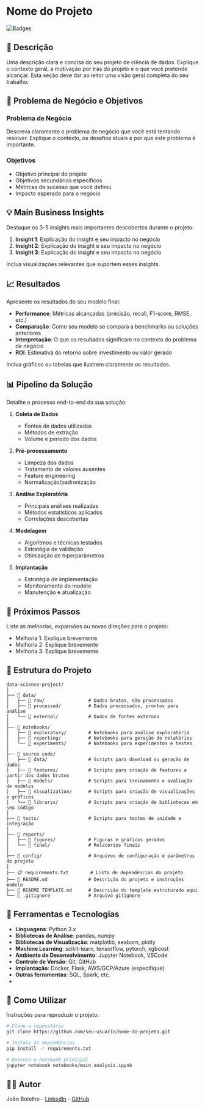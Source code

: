 # Nome do Projeto

![Badges](https://img.shields.io/badge/Status-Em%20Desenvolvimento-yellow)

## 📝 Descrição

Uma descrição clara e concisa do seu projeto de ciência de dados. Explique o contexto geral, a motivação por trás do projeto e o que você pretende alcançar. Esta seção deve dar ao leitor uma visão geral completa do seu trabalho.

## 🎯 Problema de Negócio e Objetivos

### Problema de Negócio
Descreva claramente o problema de negócio que você está tentando resolver. Explique o contexto, os desafios atuais e por que este problema é importante.

### Objetivos
- Objetivo principal do projeto
- Objetivos secundários específicos
- Métricas de sucesso que você definiu
- Impacto esperado para o negócio


## 💡 Main Business Insights

Destaque os 3-5 insights mais importantes descobertos durante o projeto:

1. **Insight 1**: Explicação do insight e seu impacto no negócio
2. **Insight 2**: Explicação do insight e seu impacto no negócio
3. **Insight 3**: Explicação do insight e seu impacto no negócio

Inclua visualizações relevantes que suportem esses insights.

## 📈 Resultados

Apresente os resultados do seu modelo final:

- **Performance**: Métricas alcançadas (precisão, recall, F1-score, RMSE, etc.)
- **Comparação**: Como seu modelo se compara a benchmarks ou soluções anteriores
- **Interpretação**: O que os resultados significam no contexto do problema de negócio
- **ROI**: Estimativa do retorno sobre investimento ou valor gerado

Inclua gráficos ou tabelas que ilustrem claramente os resultados.

## 📊 Pipeline da Solução

Detalhe o processo end-to-end da sua solução:

1. **Coleta de Dados**
   - Fontes de dados utilizadas
   - Métodos de extração
   - Volume e período dos dados

2. **Pré-processamento**
   - Limpeza dos dados
   - Tratamento de valores ausentes
   - Feature engineering
   - Normalização/padronização

3. **Análise Exploratória**
   - Principais análises realizadas
   - Métodos estatísticos aplicados
   - Correlações descobertas

4. **Modelagem**
   - Algoritmos e técnicas testados
   - Estratégia de validação
   - Otimização de hiperparâmetros

5. **Implantação**
   - Estratégia de implementação
   - Monitoramento do modelo
   - Manutenção e atualização

## 🚀 Próximos Passos

Liste as melhorias, expansões ou novas direções para o projeto:

- Melhoria 1: Explique brevemente
- Melhoria 2: Explique brevemente
- Melhoria 3: Explique brevemente

## 📁 Estrutura do Projeto

```plaintext
data-science-project/
│
├── 📁 data/
│   ├── 📁 raw/                # Dados brutos, não processados
│   ├── 📁 processed/          # Dados processados, prontos para análise
│   └── 📁 external/           # Dados de fontes externas
│
├── 📁 notebooks/
│   ├── 📁 exploratory/        # Notebooks para análise exploratória
│   ├── 📁 reporting/          # Notebooks para geração de relatórios
│   └── 📁 experiments/        # Notebooks para experimentos e testes
│
├── 📁 source code/
│   ├── 📁 data/               # Scripts para download ou geração de dados
│   ├── 📁 features/           # Scripts para criação de features a partir dos dados brutos
│   ├── 📁 models/             # Scripts para treinamento e avaliação de modelos
│   ├── 📁 visualization/      # Scripts para criação de visualizações e gráficos
│   └── 📁 librarys/           # Scripts para criação de bibliotecas em seu código 
│
├── 📁 tests/                  # Scripts para testes de unidade e integração
│
├── 📁 reports/
│   ├── 📁 figures/            # Figuras e gráficos gerados
│   └── 📁 final/              # Relatórios finais
│
├── 📁 config/                 # Arquivos de configuração e parâmetros do projeto
│
├── 📋 requirements.txt        # Lista de dependências do projeto
├── 📖 README.md               # Descrição do projeto e instruções modelo
├── 📖 README TEMPLATE.md      # Descrição do template estruturado aqui
└── 🚫 .gitignore              # Arquivo gitignore
```

## 🔧 Ferramentas e Tecnologias

- **Linguagens**: Python 3.x
- **Bibliotecas de Análise**: pandas, numpy
- **Bibliotecas de Visualização**: matplotlib, seaborn, plotly
- **Machine Learning**: scikit-learn, tensorflow, pytorch, xgboost
- **Ambiente de Desenvolvimento**: Jupyter Notebook, VSCode
- **Controle de Versão**: Git, GitHub
- **Implantação**: Docker, Flask, AWS/GCP/Azure (especifique)
- **Outras ferramentas**: SQL, Spark, etc.
- 
## 🔄 Como Utilizar

Instruções para reproduzir o projeto:

```bash
# Clone o repositório
git clone https://github.com/seu-usuario/nome-do-projeto.git

# Instale as dependências
pip install -r requirements.txt

# Execute o notebook principal
jupyter notebook notebooks/main_analysis.ipynb
```

## 👨‍💻 Autor

João Botelho - [LinkedIn](https://www.linkedin.com/in/jo%C3%A3o-botelho-86a5a8a3/) - [GitHub](https://github.com/joaobotelho20)

<!--## 📝 Licença

Este projeto está sob a licença MIT - veja o arquivo LICENSE.md para mais detalhes.-->
